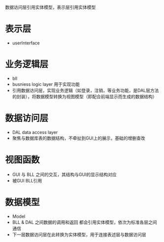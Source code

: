 数据访问层引用实体模型，表示层引用实体模型
# 表示层
* userInterface

# 业务逻辑层
* bll
* busniess logic layer 用于实现功能
* 引用数据访问层，实现业务逻辑（如登录，注销，等业务功能，是DAL层方法的封装），将数据模型转换为视图模型（即配合前端显示而生成的数据结构）

# 数据访问层
* DAL data access layer
* 聚焦与数据库表的数据结构，不牵扯到GUI上的展示，基础的增删查改

# 视图函数
* GUI 与 BLL 之间的交互，其结构与GUI的显示结构对应
* 被GUI BLL引用

# 数据模型
* Model
* BLL & DAL 之间数据的调用和返回 都会引用实体模型，依次为标准各层之间通信
* 下一层数据访问层在此转换为实体模型，用于连接表述层与数据访问层
